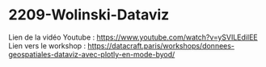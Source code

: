 # 2209-Wolinski-Dataviz

Lien de la vidéo Youtube : https://www.youtube.com/watch?v=ySVILEdilEE
Lien vers le workshop : https://datacraft.paris/workshops/donnees-geospatiales-dataviz-avec-plotly-en-mode-byod/
